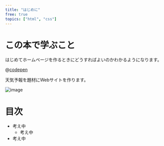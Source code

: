 ```yaml
---
title: "はじめに"
free: true
topics: ["html", "css"]
---
```

# この本で学ぶこと
はじめてホームページを作るときにどうすればよいのかわかるようになります。

@[codepen](https://codepen.io/hidehikokondo/pen/BamOPMM)

天気予報を題材にWebサイトを作ります。

![image](https://user-images.githubusercontent.com/3691510/185795939-71edf173-786b-4025-a8e7-3b17c907920e.png)


# 目次
- 考え中
  - 考え中
- 考え中
